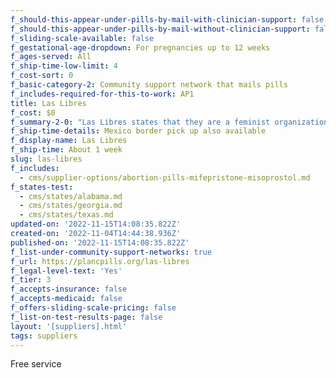 ```yaml
---
f_should-this-appear-under-pills-by-mail-with-clinician-support: false
f_should-this-appear-under-pills-by-mail-without-clinician-support: false
f_sliding-scale-available: false
f_gestational-age-dropdown: For pregnancies up to 12 weeks
f_ages-served: All
f_ship-time-low-limit: 4
f_cost-sort: 0
f_basic-category-2: Community support network that mails pills
f_includes-required-for-this-to-work: AP1
title: Las Libres
f_cost: $0
f_summary-2-0: "Las Libres states that they are a feminist organization based in Mexico that provides support and access to safe abortion for all women, girls, and people who require it.\_All services are free.\n\n*   No medical consultation provided, no prescription needed\n*   Receive pills by mail or pick up in US along Mexico border\n*   Virtual accompaniment during abortion available by phone or text\n*   In-person accompaniment during the abortion also available in some locations along Mexico border\_\n\nEmail [laslibresgto@proton.me](mailto:laslibresgto@proton.me) to request pills. Include your name, first day of your last menstrual period, and address.\n\nSMS,Signal, or WhatsApp request: \_+524731727025\n\n**NOTE:**\_Las Libres volunteers primarily speak Spanish."
f_ship-time-details: Mexico border pick up also available
f_display-name: Las Libres
f_ship-time: About 1 week
slug: las-libres
f_includes:
  - cms/supplier-options/abortion-pills-mifepristone-misoprostol.md
f_states-test:
  - cms/states/alabama.md
  - cms/states/georgia.md
  - cms/states/texas.md
updated-on: '2022-11-15T14:08:35.822Z'
created-on: '2022-11-04T14:44:38.936Z'
published-on: '2022-11-15T14:08:35.822Z'
f_list-under-community-support-networks: true
f_url: https://plancpills.org/las-libres
f_legal-level-text: 'Yes'
f_tier: 3
f_accepts-insurance: false
f_accepts-medicaid: false
f_offers-sliding-scale-pricing: false
f_list-on-test-results-page: false
layout: '[suppliers].html'
tags: suppliers
---
```


Free service
